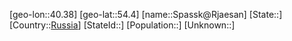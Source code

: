 ﻿---
location: [54.4,40.38]
type: City
tags:
- geo/City


SpocWebEntityId: 34408
isDeleted: false
confidential: public

---
[geo-lon::40.38]
[geo-lat::54.4]
[name::Spassk@Rjaesan]
[State::]
[Country::[Russia](geo/Continent/Europe/Russia.md)]
[StateId::]
[Population::]
[Unknown::]

